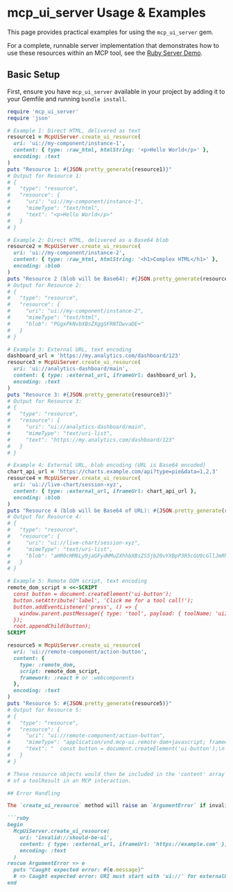 # mcp_ui_server Usage & Examples

This page provides practical examples for using the `mcp_ui_server` gem.

For a complete, runnable server implementation that demonstrates how to use these resources within an MCP tool, see the [Ruby Server Demo](/examples/ruby-server-demo/server.rb).

## Basic Setup

First, ensure you have `mcp_ui_server` available in your project by adding it to your Gemfile and running `bundle install`.

```ruby
require 'mcp_ui_server'
require 'json'

# Example 1: Direct HTML, delivered as text
resource1 = McpUiServer.create_ui_resource(
  uri: 'ui://my-component/instance-1',
  content: { type: :raw_html, htmlString: '<p>Hello World</p>' },
  encoding: :text
)
puts "Resource 1: #{JSON.pretty_generate(resource1)}"
# Output for Resource 1:
# {
#   "type": "resource",
#   "resource": {
#     "uri": "ui://my-component/instance-1",
#     "mimeType": "text/html",
#     "text": "<p>Hello World</p>"
#   }
# }

# Example 2: Direct HTML, delivered as a Base64 blob
resource2 = McpUiServer.create_ui_resource(
  uri: 'ui://my-component/instance-2',
  content: { type: :raw_html, htmlString: '<h1>Complex HTML</h1>' },
  encoding: :blob
)
puts "Resource 2 (blob will be Base64): #{JSON.pretty_generate(resource2)}"
# Output for Resource 2:
# {
#   "type": "resource",
#   "resource": {
#     "uri": "ui://my-component/instance-2",
#     "mimeType": "text/html",
#     "blob": "PGgxPkNvbXBsZXggSFRNTDwvaDE+"
#   }
# }

# Example 3: External URL, text encoding
dashboard_url = 'https://my.analytics.com/dashboard/123'
resource3 = McpUiServer.create_ui_resource(
  uri: 'ui://analytics-dashboard/main',
  content: { type: :external_url, iframeUrl: dashboard_url },
  encoding: :text
)
puts "Resource 3: #{JSON.pretty_generate(resource3)}"
# Output for Resource 3:
# {
#   "type": "resource",
#   "resource": {
#     "uri": "ui://analytics-dashboard/main",
#     "mimeType": "text/uri-list",
#     "text": "https://my.analytics.com/dashboard/123"
#   }
# }

# Example 4: External URL, blob encoding (URL is Base64 encoded)
chart_api_url = 'https://charts.example.com/api?type=pie&data=1,2,3'
resource4 = McpUiServer.create_ui_resource(
  uri: 'ui://live-chart/session-xyz',
  content: { type: :external_url, iframeUrl: chart_api_url },
  encoding: :blob
)
puts "Resource 4 (blob will be Base64 of URL): #{JSON.pretty_generate(resource4)}"
# Output for Resource 4:
# {
#   "type": "resource",
#   "resource": {
#     "uri": "ui://live-chart/session-xyz",
#     "mimeType": "text/uri-list",
#     "blob": "aHR0cHM6Ly9jaGFydHMuZXhhbXBsZS5jb20vYXBpP3R5cGU9cGllJmRhdGE9MSwyLDM="
#   }
# }

# Example 5: Remote DOM script, text encoding
remote_dom_script = <<-SCRIPT
  const button = document.createElement('ui-button');
  button.setAttribute('label', 'Click me for a tool call!');
  button.addEventListener('press', () => {
    window.parent.postMessage({ type: 'tool', payload: { toolName: 'uiInteraction', params: { action: 'button-click', from: 'remote-dom' } } }, '*');
  });
  root.appendChild(button);
SCRIPT

resource5 = McpUiServer.create_ui_resource(
  uri: 'ui://remote-component/action-button',
  content: {
    type: :remote_dom,
    script: remote_dom_script,
    framework: :react # or :webcomponents
  },
  encoding: :text
)
puts "Resource 5: #{JSON.pretty_generate(resource5)}"
# Output for Resource 5:
# {
#   "type": "resource",
#   "resource": {
#     "uri": "ui://remote-component/action-button",
#     "mimeType": "application/vnd.mcp-ui.remote-dom+javascript; framework=react",
#     "text": "  const button = document.createElement('ui-button');\n  button.setAttribute('label', 'Click me for a tool call!');\n  button.addEventListener('press', () => {\n    window.parent.postMessage({ type: 'tool', payload: { toolName: 'uiInteraction', params: { action: 'button-click', from: 'remote-dom' } } }, '*');\n  });\n  root.appendChild(button);\n"
#   }
# }

# These resource objects would then be included in the 'content' array
# of a toolResult in an MCP interaction.

## Error Handling

The `create_ui_resource` method will raise an `ArgumentError` if invalid combinations are provided.

```ruby
begin
  McpUiServer.create_ui_resource(
    uri: 'invalid://should-be-ui',
    content: { type: :external_url, iframeUrl: 'https://example.com' },
    encoding: :text
  )
rescue ArgumentError => e
  puts "Caught expected error: #{e.message}"
  # => Caught expected error: URI must start with 'ui://' for externalUrl content type.
end
```